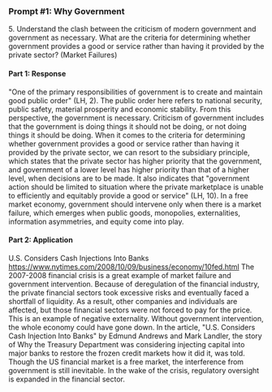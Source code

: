 ### Prompt #1: Why Government
5\. Understand the clash between the criticism of modern government and government as necessary. What are the criteria for determining whether government provides a good or service rather than having it provided by the private sector? (Market Failures)

#### Part 1: Response
"One of the primary responsibilities of government is to create and maintain good public order" (LH, 2). The public order here refers to national security, public safety, material prosperity and economic stability. From this perspective, the government is necessary. Criticism of government includes that the government is doing things it should not be doing, or not doing things it should be doing.
When it comes to the criteria for determining whether government provides a good or service rather than having it provided by the private sector, we can resort to the subsidiary principle, which states that the private sector has higher priority that the government, and government of a lower level has higher priority than that of a higher level, when decisions are to be made. It also indicates that "government action should be limited to situation where the private marketplace is unable to efficiently and equitably provide a good or service" (LH, 10).  In a free market economy, government should intervene only when there is a market failure, which emerges when public goods, monopolies, externalities, information asymmetries, and equity come into play.

#### Part 2: Application
U.S. Considers Cash Injections Into Banks
https://www.nytimes.com/2008/10/09/business/economy/10fed.html
The 2007-2008 financial crisis is a great example of market failure and government intervention. Because of deregulation of the financial industry, the private financial sectors took excessive risks and eventually faced a shortfall of liquidity. As a result, other companies and individuals are affected, but those financial sectors were not forced to pay for the price. This is an example of negative externality. Without government intervention, the whole economy could have gone down. In the article, "U.S. Considers Cash Injection Into Banks" by Edmund Andrews and Mark Landler, the story of Why the Treasury Department was considering injecting capital into major banks to restore the frozen credit markets how it did it, was told. Though the US financial market is a free market, the interference from government is still inevitable. In the wake of the crisis, regulatory oversight is expanded in the financial sector.
